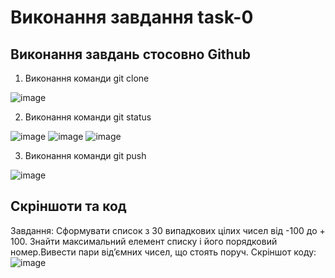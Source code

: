 # Виконання завдання task-0
## Виконання завдань стосовно Github
1) Виконання команди git clone

![image](https://user-images.githubusercontent.com/86650368/124478020-66e07980-ddad-11eb-913d-fea1d2b6d50a.png)

2) Виконання команди git status 

![image](https://user-images.githubusercontent.com/86650368/124478588-043bad80-ddae-11eb-8468-4757f979e9bc.png)
![image](https://user-images.githubusercontent.com/86650368/124478673-1c133180-ddae-11eb-9712-839d74d0b57e.png)
![image](https://user-images.githubusercontent.com/86650368/124478738-2af9e400-ddae-11eb-8a20-56a08bb738f3.png)

3) Виконання команди git push

![image](https://user-images.githubusercontent.com/86650368/124479450-f6d2f300-ddae-11eb-8d32-6cfe76d572bc.png)

## Скріншоти та код
Завдання:
Сформувати список з 30 випадкових цілих чисел від -100 до + 100. Знайти максимальний елемент списку і його порядковий номер.Вивести пари від’ємних чисел, що стоять поруч.
Скріншот коду:
![image](https://user-images.githubusercontent.com/86650368/124487299-37cf0580-ddb7-11eb-8998-82bce8c8551d.png)
